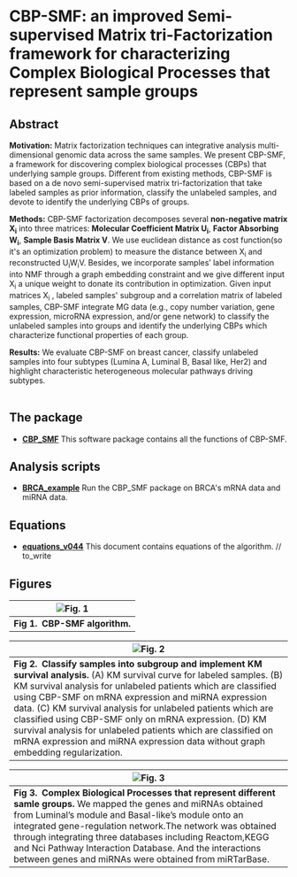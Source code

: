# CBP-SMF: an improved Semi-supervised Matrix  tri-Factorization framework for characterizing Complex Biological Processes that represent sample groups 

## Abstract

__Motivation:__ Matrix factorization techniques can integrative analysis multi-dimensional genomic data across the same samples. We present CBP-SMF, a framework for discovering complex biological processes (CBPs) that underlying sample groups. Different from existing methods, CBP-SMF is based on a de novo semi-supervised matrix tri-factorization that take labeled samples as prior information, classify the unlabeled samples, and devote to identify the underlying CBPs of groups. 

__Methods:__ CBP-SMF factorization decomposes several **non-negative matrix X<sub>i</sub>** into three matrices: **Molecular Coefficient Matrix U<sub>i</sub>**, **Factor Absorbing W<sub>i</sub>**, **Sample Basis Matrix V**. We use euclidean distance as cost function(so it's an optimization problem) to measure the distance between X<sub>i</sub>  and reconstructed  U<sub>i</sub>W<sub>i</sub>V. Besides, we incorporate samples’ label information into NMF through a graph embedding constraint and we give different input X<sub>i</sub> a unique weight to donate its contribution in optimization. Given input matrices  X<sub>i</sub> , labeled samples' subgroup and a correlation matrix of labeled samples, CBP-SMF integrate MG data (e.g., copy number variation, gene expression, microRNA expression, and/or gene network) to classify the unlabeled samples into groups and identify the underlying CBPs which characterize functional properties of each group.

__Results:__ We evaluate CBP-SMF on breast cancer, classify unlabeled samples into four subtypes (Lumina A, Luminal B, Basal like, Her2) and  highlight characteristic heterogeneous molecular pathways driving subtypes.  
​    

## The package

* [__CBP_SMF__](https://github.com/yuedongwi123/CBP_SMF_package/blob/master/CBP_SMF.py) This software package contains all the functions of CBP-SMF.  
## Analysis scripts

* [__BRCA_example__](https://github.com/yuedongwi123/CBP_SMF_package/blob/master/BRCA_example.ipynb) Run the CBP_SMF package on BRCA's mRNA data and miRNA data.   
## Equations

* [__equations_v044__](./equations_v044.ipynb) This document contains equations of the algorithm.  // to_write
## Figures

| ![Fig. 1](https://github.com/yuedongwi123/CBP_SMF_package/blob/master/images/algorithm.png) |
| --------------------------------- |
| **Fig 1. CBP-SMF algorithm.**  |



| ![Fig. 2](https://github.com/yuedongwi123/CBP_SMF_package/blob/master/images/Figure2_survival_4.1.png)                 |
| ------------------------------------------------------------ |
| **Fig 2. Classify samples into subgroup and implement KM survival analysis.** (A) KM survival curve for labeled samples. (B) KM survival analysis for unlabeled patients which are classified using CBP-SMF on mRNA expression and miRNA expression data. (C) KM survival analysis for unlabeled patients which are classified using CBP-SMF only on mRNA expression.  (D) KM survival analysis for unlabeled patients which are classified on mRNA expression and miRNA expression data without graph embedding regularization. |



| ![Fig. 3](https://github.com/yuedongwi123/CBP_SMF_package/blob/master/images/LB_Basal_module.png)                      |
| ------------------------------------------------------------ |
| **Fig 3. Complex Biological Processes that represent different samle groups.** We mapped the genes and miRNAs obtained from Luminal’s module and Basal-like’s module onto an integrated gene-regulation network.The network was obtained through integrating three databases including Reactom,KEGG and Nci Pathway Interaction Database. And the interactions between genes and miRNAs were obtained from miRTarBase. |

